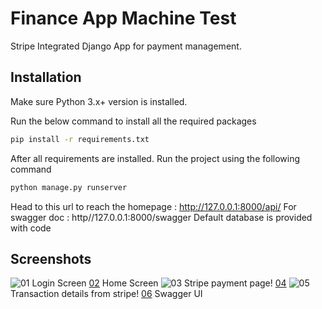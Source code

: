 # Finance App Machine Test

Stripe Integrated Django App for payment management.

## Installation
Make sure Python 3.x+ version is installed.

Run the below command to install all the required packages
```sh
pip install -r requirements.txt
```
After all requirements are installed.
Run the project using the following command

```sh
python manage.py runserver
```
Head to this url to reach the homepage : http://127.0.0.1:8000/api/
For swagger doc : http//127.0.0.1:8000/swagger
Default database is provided with code


## Screenshots

![01](https://user-images.githubusercontent.com/85641347/126066755-6aec97c7-d360-4b92-bea2-57f6d2194d13.PNG)
Login Screen
[02](https://user-images.githubusercontent.com/85641347/126066763-2a05cc73-5a6f-49e1-ac0d-2e9bff4f3528.PNG)
Home Screen
![03](https://user-images.githubusercontent.com/85641347/126066771-84fed50c-aa1c-4dfb-a4e9-8de871d6ab54.PNG)
Stripe payment page!
[04](https://user-images.githubusercontent.com/85641347/126066784-3bf56110-adf3-4624-8eeb-870a7aed027a.PNG)
![05](https://user-images.githubusercontent.com/85641347/126066794-7c9d61db-fee8-4b4b-83d5-3a5d2ca07589.PNG)
Transaction details from stripe!
[06](https://user-images.githubusercontent.com/85641347/126066802-42837fcb-5b08-4953-9df1-4acb89421527.PNG)
Swagger UI




